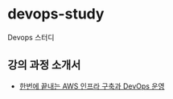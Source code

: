 # devops-study
Devops 스터디


## 강의 과정 소개서
- [한번에 끝내는 AWS 인프라 구축과 DevOps 운영](https://storage.googleapis.com/static.fastcampus.co.kr/prod/uploads/202202/162559-24/[%ED%8C%A8%EC%8A%A4%ED%8A%B8%EC%BA%A0%ED%8D%BC%EC%8A%A4]-%EA%B5%90%EC%9C%A1%EA%B3%BC%EC%A0%95%EC%86%8C%EA%B0%9C%EC%84%9C-%EC%B4%88%EA%B2%A9%EC%B0%A8-%ED%8C%A8%ED%82%A4%EC%A7%80---%ED%95%9C-%EB%B2%88%EC%97%90-%EB%81%9D%EB%82%B4%EB%8A%94-aws-%EC%9D%B8%ED%94%84%EB%9D%BC-%EA%B5%AC%EC%B6%95%EA%B3%BC-devops-%EC%9A%B4%EC%98%81.pdf)
